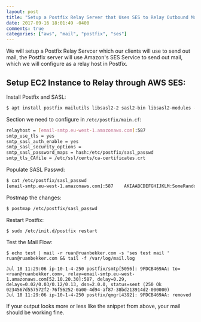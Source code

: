 ```yaml
---
layout: post
title: "Setup a Postfix Relay Server that Uses SES to Relay Outbound Mail"
date: 2017-09-16 18:01:49 -0400
comments: true
categories: ["aws", "mail", "postfix", "ses"] 
---
```


We will setup a Postfix Relay Servcer which our clients will use to send out mail, the Postfix server will use Amazon's SES Service to send out mail, which we will configure as a relay host in Postfix.

## Setup EC2 Instance to Relay through AWS SES:

Install Postfix and SASL:

```bash
$ apt install postfix mailutils libsasl2-2 sasl2-bin libsasl2-modules -y
```

Section we need to configure in `/etc/postfix/main.cf`:

```bash
relayhost = [email-smtp.eu-west-1.amazonaws.com]:587
smtp_use_tls = yes
smtp_sasl_auth_enable = yes
smtp_sasl_security_options =
smtp_sasl_password_maps = hash:/etc/postfix/sasl_passwd
smtp_tls_CAfile = /etc/ssl/certs/ca-certificates.crt
```

Populate SASL Passwd:

```bash
$ cat /etc/postfix/sasl_passwd
[email-smtp.eu-west-1.amazonaws.com]:587    AKIAABCDEFGHIJKLM:SomeRandomSecretString
```

Postmap the changes:

```bash
$ postmap /etc/postfix/sasl_passwd
```

Restart Postfix:

```
$ sudo /etc/init.d/postfix restart
```

Test the Mail Flow:

```
$ echo test | mail -r ruan@ruanbekker.com -s 'ses test mail ' ruan@ruanbekker.com && tail -f /var/log/mail.log

Jul 18 11:29:06 ip-10-1-4-250 postfix/smtp[5056]: 9FDCB469AA: to=<ruan@ruanbekker.com>, relay=email-smtp.eu-west-1.amazonaws.com[52.10.20.30]:587, delay=0.29, delays=0.02/0.03/0.12/0.13, dsn=2.0.0, status=sent (250 Ok 0234567d557572f2-76f56252-0a00-4d94-af87-38bd213914d2-000000)
Jul 18 11:29:06 ip-10-1-4-250 postfix/qmgr[4392]: 9FDCB469AA: removed
```

If your output looks more or less like the snippet from above, your mail should be working fine.

<center>
<script type='text/javascript' src='https://ko-fi.com/widgets/widget_2.js'></script><script type='text/javascript'>kofiwidget2.init('Buy Me a Coffee', '#46b798', 'A6423ZIQ');kofiwidget2.draw();</script> 
</center>
